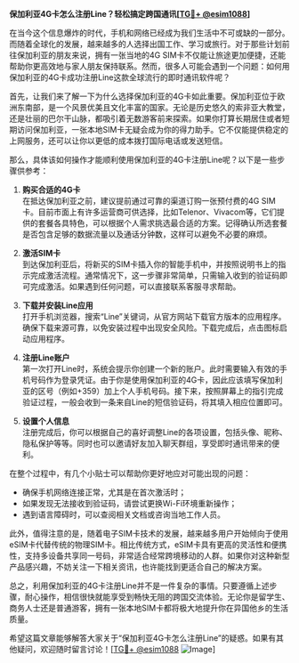 **保加利亚4G卡怎么注册Line？轻松搞定跨国通讯[[TG💪+ @esim1088](https://t.me/s/esim1088)]**

在当今这个信息爆炸的时代，手机和网络已经成为我们生活中不可或缺的一部分。而随着全球化的发展，越来越多的人选择出国工作、学习或旅行。对于那些计划前往保加利亚的朋友来说，拥有一张当地的4G SIM卡不仅能让旅途更加便捷，还能帮助你更高效地与家人朋友保持联系。然而，很多人可能会遇到一个问题：如何用保加利亚的4G卡成功注册Line这款全球流行的即时通讯软件呢？

首先，让我们来了解一下为什么选择保加利亚的4G卡如此重要。保加利亚位于欧洲东南部，是一个风景优美且文化丰富的国家。无论是历史悠久的索非亚大教堂，还是壮丽的巴尔干山脉，都吸引着无数游客前来探索。如果你打算长期居住或者短期访问保加利亚，一张本地SIM卡无疑会成为你的得力助手。它不仅能提供稳定的上网服务，还可以让你以更低的成本拨打国际电话或发送短信。

那么，具体该如何操作才能顺利使用保加利亚的4G卡注册Line呢？以下是一些步骤供参考：

1. **购买合适的4G卡**  
   在抵达保加利亚之前，建议提前通过可靠的渠道订购一张预付费的4G SIM卡。目前市面上有许多运营商可供选择，比如Telenor、Vivacom等，它们提供的套餐各具特色，可以根据个人需求挑选最合适的方案。记得确认所选套餐是否包含足够的数据流量以及通话分钟数，这样可以避免不必要的麻烦。

2. **激活SIM卡**  
   到达保加利亚后，将新买的SIM卡插入你的智能手机中，并按照说明书上的指示完成激活流程。通常情况下，这一步骤非常简单，只需输入收到的验证码即可完成激活。如果遇到任何问题，可以直接联系客服寻求帮助。

3. **下载并安装Line应用**  
   打开手机浏览器，搜索“Line”关键词，从官方网站下载官方版本的应用程序。确保下载来源可靠，以免安装过程中出现安全风险。下载完成后，点击图标启动应用程序。

4. **注册Line账户**  
   第一次打开Line时，系统会提示你创建一个新的账户。此时需要输入有效的手机号码作为登录凭证。由于你是使用保加利亚的4G卡，因此应该填写保加利亚的区号（例如+359）加上个人手机号码。接下来，按照屏幕上的指引完成验证过程，一般会收到一条来自Line的短信验证码，将其填入相应位置即可。

5. **设置个人信息**  
   注册完成后，你可以根据自己的喜好调整Line的各项设置，包括头像、昵称、隐私保护等等。同时也可以邀请好友加入聊天群组，享受即时通讯带来的便利。

在整个过程中，有几个小贴士可以帮助你更好地应对可能出现的问题：
- 确保手机网络连接正常，尤其是在首次激活时；
- 如果发现无法接收到验证码，请尝试更换Wi-Fi环境重新操作；
- 遇到语言障碍时，可以查阅相关文档或咨询当地工作人员。

此外，值得注意的是，随着电子SIM卡技术的发展，越来越多用户开始倾向于使用eSIM卡代替传统的物理SIM卡。相比传统方式，eSIM卡具有更高的灵活性和便携性，支持多设备共享同一号码，非常适合经常跨境移动的人群。如果你对这种新型产品感兴趣，不妨关注一下相关资讯，也许能找到更适合自己的解决方案。

总之，利用保加利亚的4G卡注册Line并不是一件复杂的事情。只要遵循上述步骤，耐心操作，相信很快就能享受到畅快无阻的跨国交流体验。无论你是留学生、商务人士还是普通游客，拥有一张本地SIM卡都将极大地提升你在异国他乡的生活质量。

希望这篇文章能够解答大家关于“保加利亚4G卡怎么注册Line”的疑惑。如果有其他疑问，欢迎随时留言讨论！[[TG💪+ @esim1088](https://t.me/s/esim1088) ![Image](https://i.postimg.cc/4NQfJmqS/Snipaste-2025-05-13-00-14-12.png)]